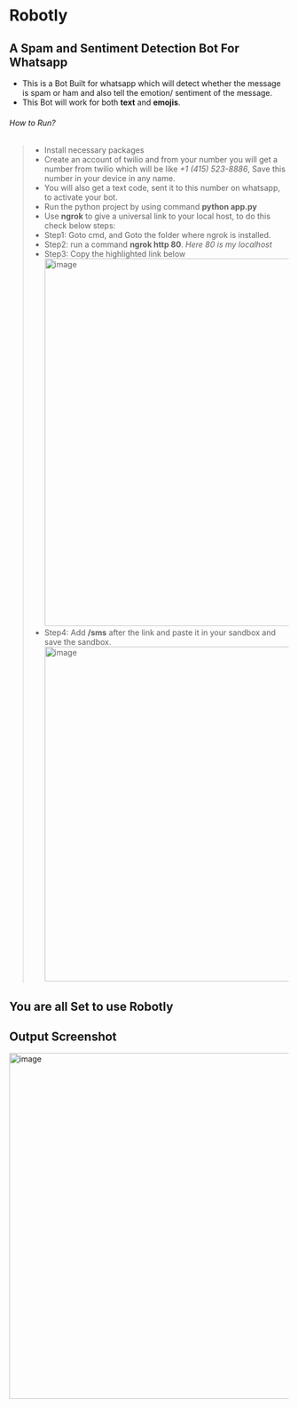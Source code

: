 # Robotly <br/>
## A Spam and Sentiment Detection Bot For Whatsapp <br/>

* This is a Bot Built for whatsapp which will detect whether the message is spam or ham and also tell the emotion/ sentiment of the message. <br/>
* This Bot will work for both **text** and **emojis**. <br/>

###### How to Run? <br/>
>* Install necessary packages
>* Create an account of twilio and from your number you will get a number from twilio which will be like *+1 (415) 523-8886*, Save this number in your device in any name. <br/>
>* You will also get a text code, sent it to this number on whatsapp, to activate your bot.
>* Run the python project by using command **python app.py** <br/>
>* Use **ngrok** to give a universal link to your local host, to do this check below steps: <br/>
>* Step1: Goto cmd, and Goto the folder where ngrok is installed. <br/>
>* Step2: run a command **ngrok http 80**. *Here 80 is my localhost* <br/>
>* Step3: Copy the highlighted link below <br/>
><img width="662" alt="image" src="https://user-images.githubusercontent.com/74672126/175492390-178cc16d-4384-4266-be2a-7fa23415e639.png"><br/>
>* Step4: Add **/sms** after the link and paste it in your sandbox and save the sandbox.<br/>
><img width="603" alt="image" src="https://user-images.githubusercontent.com/74672126/175492581-62211f6d-1137-4891-9ec7-7d91b7e6068a.png"><br/>


## You are all Set to use Robotly<br/>

## Output Screenshot<br/>
<img width="623" alt="image" src="https://user-images.githubusercontent.com/74672126/175492727-ff18e987-6553-4c96-a0a1-88e91f733f23.png"><br/>
